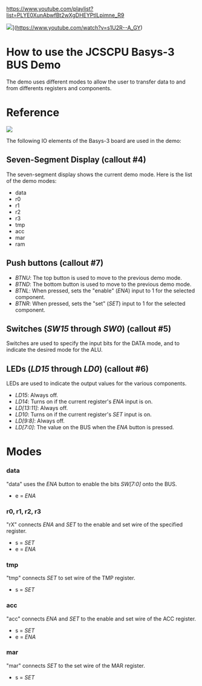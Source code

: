https://www.youtube.com/playlist?list=PLYE0XunAbwfBt2wXgDHEYPtILpimne_R9

![](https://img.youtube.com/vi/s1U2R--A_GY/0.jpg)](https://www.youtube.com/watch?v=s1U2R--A_GY)

# How to use the JCSCPU Basys-3 BUS Demo

The demo uses different modes to allow the user to transfer data to and from differents registers and components. 

# Reference

![](https://reference.digilentinc.com/_media/basys3_hardware_walkaround.png)

The following IO elements of the Basys-3 board are used in the demo:

## Seven-Segment Display (callout #4)
The seven-segment display shows the current demo mode. Here is the list of the demo modes:
* data
* r0
* r1
* r2
* r3
* tmp
* acc
* mar
* ram

## Push buttons (callout #7)
* _BTNU_: The top button is used to move to the previous demo mode. 
* _BTND_: The bottom button is used to move to the previous demo mode.
* _BTNL_: When pressed, sets the "enable" (_ENA_) input to 1 for the selected component.
* _BTNR_: When pressed, sets the "set" (_SET_) input to 1 for the selected component.

## Switches (_SW15_ through _SW0_) (callout #5)
Switches are used to specify the input bits for the DATA mode, and to indicate the desired mode for the ALU.

## LEDs (_LD15_ through _LD0_) (callout #6)
LEDs are used to indicate the output values for the various components.
* _LD15_: Always off.
* _LD14_: Turns on if the current register's _ENA_ input is on.
* _LD[13:11]_: Always off.
* _LD10_: Turns on if the current register's _SET_ input is on.
* _LD[9:8]_: Always off.
* _LD[7:0]_: The value on the BUS when the _ENA_ button is pressed.

# Modes

### data
"data" uses the _ENA_ button to enable the bits _SW[7:0]_ onto the BUS.
* e = _ENA_

### r0, r1, r2, r3
"rX" connects _ENA_ and _SET_ to the enable and set wire of the specified register.
* s = _SET_
* e = _ENA_

### tmp
"tmp" connects _SET_ to set wire of the TMP register.
* s = _SET_

### acc
"acc" connects _ENA_ and _SET_ to the enable and set wire of the ACC register.
* s = _SET_
* e = _ENA_

### mar
"mar" connects _SET_ to the set wire of the MAR register.
* s = _SET_
